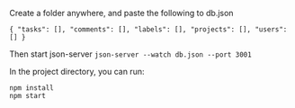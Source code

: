 
Create a folder anywhere, and paste the following to db.json <br/>

`{
  "tasks": [],
  "comments": [],
  "labels": [],
  "projects": [],
  "users": []
}` <br/>

Then start json-server `json-server --watch db.json --port 3001`<br/>

In the project directory, you can run:

 `npm install`<br/>
 `npm start`

